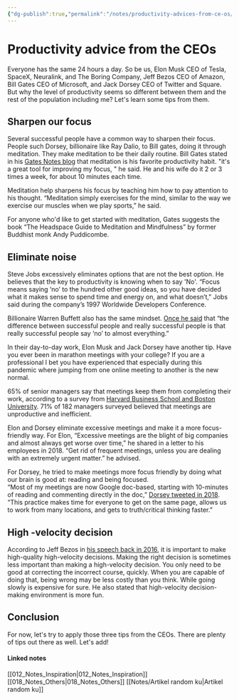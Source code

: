 ```yaml
---
{"dg-publish":true,"permalink":"/notes/productivity-advices-from-ce-os/","tags":["publish, compiled"]}
---
```



# Productivity advice from the CEOs

Everyone has the same 24 hours a day. So be us, Elon Musk CEO of Tesla, SpaceX, Neuralink, and The Boring Company, Jeff Bezos CEO of Amazon, Bill Gates CEO of Microsoft, and Jack Dorsey CEO of Twitter and Square. But why the level of productivity seems so different between them and the rest of the population including me? Let's learn some tips from them. 

## Sharpen our focus
Several successful people have a common way to sharpen their focus. People such Dorsey, billionaire like Ray Dalio, to Bill gates, doing it through meditation. They make meditation to be their daily routine. Bill Gates stated in his [Gates Notes blog](https://www.gatesnotes.com/Books/The-Headspace-Guide-to-Meditation-and-Mindfulness?WT.mc_id=12_03_2018_10_EOYBooks2018Headspace_BG-media_&amp;amp;amp;amp;WT.tsrc=BGmedia) that meditation is his favorite productivity habit. "it's a great tool for improving my focus, " he said. He and his wife do it 2 or 3 times a week, for about 10 minutes each time. 

Meditation help sharpens his focus by teaching him how to pay attention to his thought. “Meditation simply exercises for the mind, similar to the way we exercise our muscles when we play sports,” he said.

For anyone who'd like to get started with meditation, Gates suggests the book “The Headspace Guide to Meditation and Mindfulness” by former Buddhist monk Andy Puddicombe.

## Eliminate noise

Steve Jobs excessively eliminates options that are not the best option.
He believes that the key to productivity is knowing when to say 'No'. “Focus means saying ‘no’ to the hundred other good ideas, so you have decided what it makes sense to spend time and energy on, and what doesn’t," Jobs said during the company’s 1997 Worldwide Developers Conference.

Billionaire Warren Buffett also has the same mindset. [Once he said](https://www.cnbc.com/2018/08/31/3-things-two-men-learned-from-their-650000-lunch-with-warren-buffett.html) that “the difference between successful people and really successful people is that really successful people say ‘no’ to almost everything.”

In their day-to-day work, Elon Musk and Jack Dorsey have another tip. 
Have you ever been in marathon meetings with your college? If you are a professional I bet you have experienced that especially during this pandemic where jumping from one online meeting to another is the new normal. 

65% of senior managers say that meetings keep them from completing their work, according to a survey from [Harvard Business School and Boston University](https://hbr.org/2017/07/stop-the-meeting-madness). 71% of 182 managers surveyed believed that meetings are unproductive and inefficient.

Elon and Dorsey eliminate excessive meetings and make it a more focus-friendly way.
For Elon, “Excessive meetings are the blight of big companies and almost always get worse over time,” he shared in a letter to his employees in 2018. “Get rid of frequent meetings, unless you are dealing with an extremely urgent matter.” he advised. 

For Dorsey, he tried to make meetings more focus friendly by doing what our brain is good at: reading and being focused.  
“Most of my meetings are now Google doc-based, starting with 10-minutes of reading and commenting directly in the doc,” [Dorsey tweeted in 2018](https://twitter.com/jack/status/987163806781472768). “This practice makes time for everyone to get on the same page, allows us to work from many locations, and gets to truth/critical thinking faster.”

## High -velocity decision
According to Jeff Bezos in [his speech back in 2016](https://www.aboutamazon.com/news/company-news/2016-letter-to-shareholders), it is important to make high-quality high-velocity decisions.
Making the right decision is sometimes less important than making a high-velocity decision. You only need to be good at correcting the incorrect course, quickly. When you are capable of doing that, being wrong may be less costly than you think. While going slowly is expensive for sure.
He also stated that high-velocity decision-making environment is more fun.

## Conclusion
For now, let's try to apply those three tips from the CEOs. 
There are plenty of tips out there as well. Let's add!


#### Linked notes
[[012_Notes_Inspiration\|012_Notes_Inspiration]]
[[018_Notes_Others\|018_Notes_Others]]
[[Notes/Artikel random ku\|Artikel random ku]]


